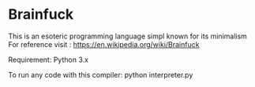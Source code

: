 # Brainfuck
This is an esoteric programming language simpl known for its minimalism
For reference visit : https://en.wikipedia.org/wiki/Brainfuck

Requirement: Python 3.x

To run any code with  this compiler:
python interpreter.py <filename>
